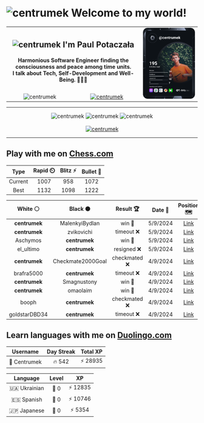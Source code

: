 <h1>
  <img
    src="https://emojis.slackmojis.com/emojis/images/1531849430/4246/blob-sunglasses.gif"
    width="30"
    alt="centrumek"
  />
  Welcome to my world!
</h1>

<table>
  <tbody>
    <tr>
      <td align="center" width="70%" colspan="2">
        <h2>
          <img
            src="https://raw.githubusercontent.com/MartinHeinz/MartinHeinz/master/wave.gif"
            width="30px"
            alt="centrumek"
          />
          I'm Paul Potaczała
        </h2>
        <h4>
          Harmonious Software Engineer finding the consciousness and peace among time units.
          <br/>
          I talk about Tech, Self-Development and Well-Being. 🌿🧘🚀
        </h4>
      </td>
      <td width="30%" rowspan="2">
        <a href="https://app.daily.dev/centrumek">
          <img
            src="./devcard.svg"
            alt="centrumek"
          />
        </a>
      </td>
    </tr>
    <tr align="center">
      <td>
        <img
          src="https://komarev.com/ghpvc/?username=centrumek&label=visitors&color=0e75b6&style=flat"
          alt="centrumek"
        >
      </td>
      <td>
        <a href="https://stackoverflow.com/users/14496012/centrumek">
          <img
            src="https://stackoverflow.com/users/flair/14496012.png?theme=dark"
            alt="centrumek"
          >
        </a>
      </td>
    </tr>
  </tbody>
</table>

---
<div align="center">
  <img 
    src="https://github-readme-stats.vercel.app/api?username=centrumek&show_icons=true&count_private=true&theme=dark&hide_border=true&hide=issues,contribs&bg_color=00000000"
    alt="centrumek"
  />
  <img
    src="https://github-readme-stats.vercel.app/api/top-langs/?username=centrumek&layout=compact&hide_border=true&theme=dark&bg_color=00000000&langs_count=6&exclude_repo=air-statistic-app"
    alt="centrumek"
  />
  <img 
    src="https://github-readme-streak-stats.herokuapp.com?user=centrumek&theme=dark&hide_border=true&background=FFFFFF00"
    alt="centrumek"
  />
  <br/>
  <br/>
  <a href="https://www.buymeacoffee.com/centrumek">
    <img
      src="https://cdn.buymeacoffee.com/buttons/v2/default-orange.png"
      height="50"
      width="210"
      alt="centrumek"
    />
  </a>
</div>

---

## Play with me on [Chess.com](https://www.chess.com/member/centrumek)

<div align="center">
<!--START_SECTION:chessStats-->
<!-- Automatically generated with https://github.com/Balastrong/chess-stats-action -->

| Type | Rapid ⏲️ | Blitz ⚡ | Bullet 🔫 |
|:---:|:---:|:---:|:---:|
| Current | 1007 | 958 | 1072 |
| Best | 1132 | 1098 | 1222 |

| White ⚪ | Black ⚫ | Result 🏆 | Date 📅 | Position 🗺️ | Type 🕕 |
|:---:|:---:|:---:|:---:|:---:|:---:|
| **centrumek** | MalenkyiBydlan | win 🥇 | 5/9/2024 | <a href="http://www.ee.unb.ca/cgi-bin/tervo/fen.pl?select=6k1/6b1/8/5QB1/6K1/8/P6P/8 b - -">Link</a> | Bullet |
| **centrumek** | zvikovichi | timeout ❌ | 5/9/2024 | <a href="http://www.ee.unb.ca/cgi-bin/tervo/fen.pl?select=8/8/3r1p1R/p1p1k1p1/4P3/2pP1B2/8/2K5 w - -">Link</a> | Bullet |
| Aschymos | **centrumek** | win 🥇 | 5/9/2024 | <a href="http://www.ee.unb.ca/cgi-bin/tervo/fen.pl?select=8/3k4/3p3p/3B2p1/5p2/1P6/P4PPP/6K1 w - -">Link</a> | Bullet |
| el_ultimo | **centrumek** | resigned ❌ | 5/9/2024 | <a href="http://www.ee.unb.ca/cgi-bin/tervo/fen.pl?select=rnb2b2/pp6/2p3Q1/2k5/4p3/8/PPP1BPPP/RNB1K2R w KQ -">Link</a> | Bullet |
| **centrumek** | Checkmate2000Goal | checkmated ❌ | 4/9/2024 | <a href="http://www.ee.unb.ca/cgi-bin/tervo/fen.pl?select=6k1/pp5p/1np3p1/2np4/r7/K6P/PPPB4/RN3rNR w - -">Link</a> | Bullet |
| brafra5000 | **centrumek** | timeout ❌ | 4/9/2024 | <a href="http://www.ee.unb.ca/cgi-bin/tervo/fen.pl?select=6k1/p5p1/7p/P1p5/8/2P5/6KP/R4R2 b - -">Link</a> | Bullet |
| **centrumek** | Smagnustony | win 🥇 | 4/9/2024 | <a href="http://www.ee.unb.ca/cgi-bin/tervo/fen.pl?select=4r1k1/1p3pp1/p7/Pb3q1p/5P2/3P2P1/1Q2B2P/4R1K1 b - -">Link</a> | Bullet |
| **centrumek** | omaolaim | win 🥇 | 4/9/2024 | <a href="http://www.ee.unb.ca/cgi-bin/tervo/fen.pl?select=2r4r/p3R1kb/7p/4R1p1/2P5/1P4P1/P6P/6K1 b - -">Link</a> | Bullet |
| booph | **centrumek** | checkmated ❌ | 4/9/2024 | <a href="http://www.ee.unb.ca/cgi-bin/tervo/fen.pl?select=8/8/8/8/5KP1/5B2/5Q1R/5k2 b - -">Link</a> | Bullet |
| goldstarDBD34 | **centrumek** | timeout ❌ | 4/9/2024 | <a href="http://www.ee.unb.ca/cgi-bin/tervo/fen.pl?select=r2k4/5R2/4p1R1/pp2P3/2pP1KP1/2P4P/PP6/8 b - -">Link</a> | Bullet |

<!--END_SECTION:chessStats-->
</div>

## Learn languages with me on [Duolingo.com](https://www.duolingo.com/profile/Centrumek)

<div align="center">
<!--START_SECTION:duolingoStats-->
<!-- Automatically generated with https://github.com/centrumek/duolingo-readme-stats-->

| Username | Day Streak | Total XP |
|:---:|:---:|:---:|
| 👤 Centrumek | 🔥 542 | ⚡ 28935 |

| Language | Level | XP |
|:---:|:---:|:---:|
| 🇺🇦 Ukrainian | 👑 0 | ⚡ 12835 |
| 🇪🇸 Spanish | 👑 0 | ⚡ 10746 |
| 🇯🇵 Japanese | 👑 0 | ⚡ 5354 |

<!--END_SECTION:duolingoStats-->
</div>
<!--
**centrumek/centrumek** is a ✨ _special_ ✨ repository because its `README.md` (this file) appears on your GitHub profile.

Here are some ideas to get you started:

- 🔭 I’m currently working on ...
- 🌱 I’m currently learning ...
- 👯 I’m looking to collaborate on ...
- 🤔 I’m looking for help with ...
- 💬 Ask me about ...
- 📫 How to reach me: ...
- 😄 Pronouns: ...
- ⚡ Fun fact: ...
-->
